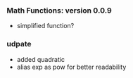### Math Functions: version 0.0.9
- simplified function?

### udpate
- added quadratic
- alias exp as pow for better readability
